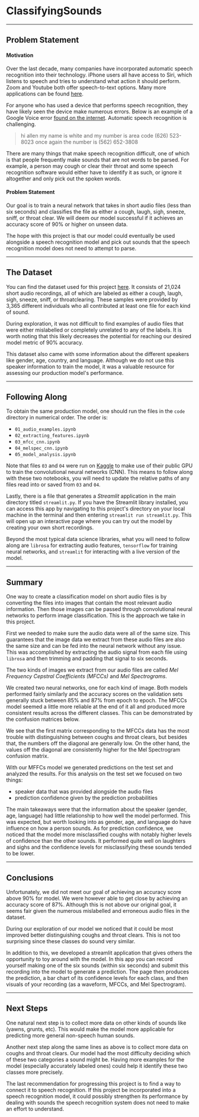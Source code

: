 # ClassifyingSounds

---

## Problem Statement
#### Motivation
Over the last decade, many companies have incorporated automatic speech recognition into their technology. iPhone users all have access to Siri, which listens to speech and tries to understand what action it should perform. Zoom and Youtube both offer speech-to-text options. Many more applications can be found [here](https://en.wikipedia.org/wiki/Speech_recognition).

For anyone who has used a device that performs speech recognition, they have likely seen the device make numerous errors. Below is an example of a Google Voice error [found on the internet](https://www.technologizer.com/2010/08/22/worst-google-voice-transcription-errors/). Automatic speech recognition is challenging. 
> hi allen my name is white and my number is area code (626) 523-8023 once again the number is (562) 652-3808

There are many things that make speech recognition difficult, one of which is that people frequently make sounds that are not words to be parsed. For example, a person may cough or clear their throat and some speech recognition software would either have to identify it as such, or ignore it altogether and only pick out the spoken words.

#### Problem Statement
Our goal is to train a neural network that takes in short audio files (less than six seconds) and classifies the file as either a cough, laugh, sigh, sneeze, sniff, or throat clear. We will deem our model successful if it achieves an accuracy score of 90% or higher on unseen data.

The hope with this project is that our model could eventually be used alongside a speech recognition model and pick out sounds that the speech recognition model does not need to attempt to parse.

---

## The Dataset
You can find the dataset used for this project [here](https://github.com/YuanGongND/vocalsound#Download-VocalSound). It consists of 21,024 short audio recordings, all of which are labeled as either a cough, laugh, sigh, sneeze, sniff, or throatclearing. These samples were provided by 3,365 different individuals who all contributed at least one file for each kind of sound.

During exploration, it was not difficult to find examples of audio files that were either mislabelled or completely unrelated to any of the labels. It is worth noting that this likely decreases the potential for reaching our desired model metric of 90% accuracy.

This dataset also came with some information about the different speakers like gender, age, country, and language. Although we do not use this speaker information to train the model, it was a valuable resource for assessing our production model's performance.


---

## Following Along
To obtain the same production model, one should run the files in the `code` directory in numerical order. The order is:
- `01_audio_examples.ipynb`
- `02_extracting_features.ipynb`
- `03_mfcc_cnn.ipynb`
- `04_melspec_cnn.ipynb`
- `05_model_analysis.ipynb`

Note that files `03` and `04` were run on [Kaggle](https://www.kaggle.com/) to make use of their public GPU to train the convolutional neural networks (CNN). This means to follow along with these two notebooks, you will need to update the relative paths of any files read into or saved from `03` and `04`.

Lastly, there is a file that generates a *Streamlit* application in the main directory titled `streamlit.py`. If you have the Streamlit library installed, you can access this app by navigating to this project's directory on your local machine in the terminal and then entering `streamlit run streamlit.py`. This will open up an interactive page where you can try out the model by creating your own short recordings.

Beyond the most typical data science libraries, what you will need to follow along are `librosa` for extracting audio features, `tensorflow` for training neural networks, and `streamlit` for interacting with a live version of the model.

---

## Summary

One way to create a classification model on short audio files is by converting the files into images that contain the most relevant audio information. Then those images can be passed through convolutional neural networks to perform image classification. This is the approach we take in this project.

First we needed to make sure the audio data were all of the same size. This guarantees that the image data we extract from these audio files are also the same size and can be fed into the neural network without any issue. This was accomplished by extracting the audio signal from each file using `librosa` and then trimming and padding that signal to six seconds.

The two kinds of images we extract from our audio files are called *Mel Frequency Cepstral Coefficients (MFCCs)* and *Mel Spectrograms*.

We created two neural networks, one for each kind of image. Both models performed fairly similarly and the accuracy scores on the validation sets generally stuck between 85% and 87% from epoch to epoch. The MFCCs model seemed a little more reliable at the end of it all and produced more consistent results across the different classes. This can be demonstrated by the confusion matrices below. 

We see that the first matrix corresponding to the MFCCs data has the most trouble with distinguishing between coughs and throat clears, but besides that, the numbers off the diagonal are generally low. On the other hand, the values off the diagonal are consistently higher for the Mel Spectrogram confusion matrix.

With our MFFCs model we generated predictions on the test set and analyzed the results. For this analysis on the test set we focused on two things:

- speaker data that was provided alongside the audio files
- prediction confidence given by the prediction probabilities

The main takeaways were that the information about the speaker (gender, age, language) had little relationship to how well the model performed. This was expected, but worth looking into as gender, age, and language do have influence on how a person sounds. As for prediction confidence, we noticed that the model more misclassified coughs with notably higher levels of confidence than the other sounds. It performed quite well on laughters and sighs and the confidence levels for misclassifying these sounds tended to be lower.

---

## Conclusions

Unfortunately, we did not meet our goal of achieving an accuracy score above 90% for model. We were however able to get close by achieving an accuracy score of 87%. Although this is not above our original goal, it seems fair given the numerous mislabelled and erroneous audio files in the dataset.

During our exploration of our model we noticed that it could be most improved better distinguishing coughs and throat clears. This is not too surprising since these classes do sound very similar.

In addition to this, we developed a streamlit application that gives others the opportunity to toy around with the model. In this app you can record yourself making one of the six sounds (within six seconds) and submit this recording into the model to generate a prediction. The page then produces the prediction, a bar chart of its confidence levels for each class, and then visuals of your recording (as a waveform, MFCCs, and Mel Spectrogram).

---

## Next Steps

One natural next step is to collect more data on other kinds of sounds like (yawns, grunts, etc). This would make the model more applicable for predicting more general non-speech human sounds.

Another next step along the same lines as above is to collect more data on coughs and throat clears. Our model had the most difficulty deciding which of these two categories a sound might be. Having more examples for the model (especially accurately labeled ones) could help it identify these two classes more precisely.

The last recommendation for progressing this project is to find a way to connect it to speech recognition. If this project be incorporated into a speech recognition model, it could possibly strengthen its performance by dealing with sounds the speech recognition system does not need to make an effort to understand.